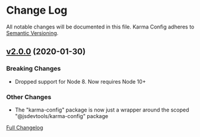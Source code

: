 Change Log
====================================================================================================
All notable changes will be documented in this file.
Karma Config adheres to [Semantic Versioning](http://semver.org/).



[v2.0.0](https://github.com/JS-DevTools/karma-config/tree/v2.0.0) (2020-01-30)
----------------------------------------------------------------------------------------------------

### Breaking Changes

- Dropped support for Node 8.  Now requires Node 10+

### Other Changes

- The "karma-config" package is now just a wrapper around the scoped "@jsdevtools/karma-config" package

[Full Changelog](https://github.com/JS-DevTools/karma-config/compare/v1.5.8...v2.0.0)
